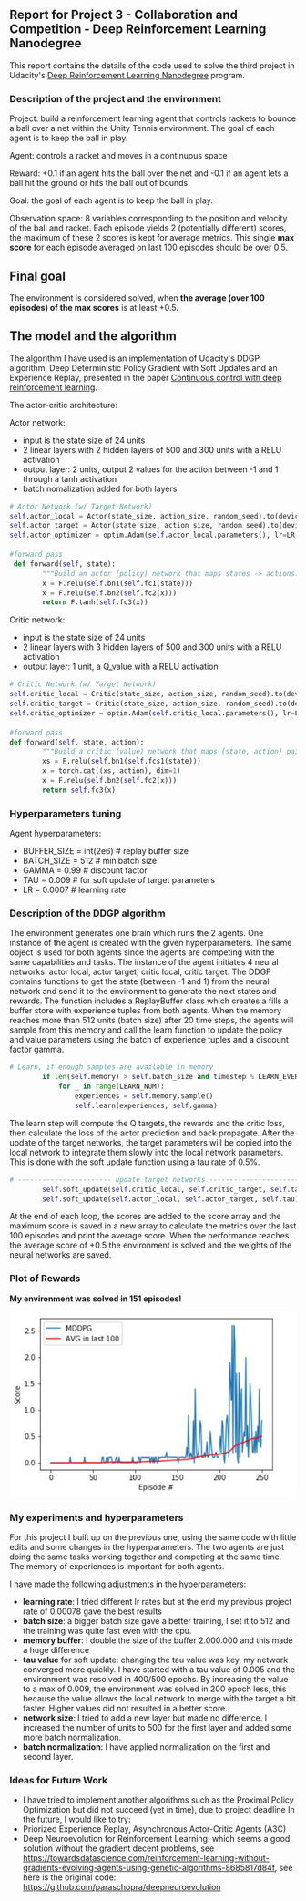 
[image1]: plot_rewards.jpg

## Report for Project 3 - Collaboration and Competition - Deep Reinforcement Learning Nanodegree


This report contains the details of the code used to solve the third project in Udacity's [Deep Reinforcement Learning Nanodegree](https://www.udacity.com/course/deep-reinforcement-learning-nanodegree--nd893) program.  


### Description of the project and the environment 

Project: build a reinforcement learning agent that controls rackets to bounce a ball over a net within the Unity Tennis environment. The goal of each agent is to keep the ball in play.

Agent: controls a racket and moves in a continuous space

Reward: +0.1 if an agent hits the ball over the net and -0.1 if an agent lets a ball hit the ground or hits the ball out of bounds

Goal: the goal of each agent is to keep the ball in play.

Observation space:  8 variables corresponding to the position and velocity of the ball and racket. 
Each episode yields 2 (potentially different) scores, the maximum of these 2 scores is kept for average metrics.
This single **max score** for each episode averaged on last 100 episodes should be over 0.5.

## Final goal
The environment is considered solved, when **the average (over 100 episodes) of the max scores** is at least +0.5. 


## The model and the algorithm

The algorithm I have used is an implementation of Udacity's DDGP algorithm, Deep Deterministic Policy Gradient with Soft Updates and an Experience Replay, presented in the paper [Continuous control with deep reinforcement learning](https://arxiv.org/pdf/1509.02971.pdf).

The actor-critic architecture:
 
 Actor network:
 - input is the state size of 24 units 
 - 2 linear layers with 2 hidden layers of 500 and 300 units with a RELU activation
 - output layer: 2 units, output 2 values for the action between -1 and 1 through a tanh activation
 - batch nomalization added for both layers
 
```python
# Actor Network (w/ Target Network)
self.actor_local = Actor(state_size, action_size, random_seed).to(device)
self.actor_target = Actor(state_size, action_size, random_seed).to(device)
self.actor_optimizer = optim.Adam(self.actor_local.parameters(), lr=LR_ACTOR)

#forward pass
 def forward(self, state):
        """Build an actor (policy) network that maps states -> actions."""
        x = F.relu(self.bn1(self.fc1(state)))
        x = F.relu(self.bn2(self.fc2(x)))
        return F.tanh(self.fc3(x))
```
 
 Critic network:
 - input is the state size of 24 units 
 - 2 linear layers with 3 hidden layers of 500 and 300 units with a RELU activation
 - output layer: 1 unit, a Q_value  with a RELU activation
 
 
```python
# Critic Network (w/ Target Network)
self.critic_local = Critic(state_size, action_size, random_seed).to(device)
self.critic_target = Critic(state_size, action_size, random_seed).to(device)
self.critic_optimizer = optim.Adam(self.critic_local.parameters(), lr=LR_CRITIC, weight_decay=WEIGHT_DECAY)

#forward pass
def forward(self, state, action):
        """Build a critic (value) network that maps (state, action) pairs -> Q-values."""
        xs = F.relu(self.bn1(self.fcs1(state)))
        x = torch.cat((xs, action), dim=1)
        x = F.relu(self.bn2(self.fc2(x)))
        return self.fc3(x)
```

### Hyperparameters tuning

Agent hyperparameters:
- BUFFER_SIZE = int(2e6)  # replay buffer size
- BATCH_SIZE = 512        # minibatch size
- GAMMA = 0.99            # discount factor
- TAU = 0.009             # for soft update of target parameters
- LR = 0.0007             # learning rate 


### Description of the DDGP algorithm

The environment generates one brain which runs the 2 agents.
One instance of the agent is created with the given hyperparameters. The same object is used for both agents since the agents are competing with the same capabilities and tasks. The instance of the agent initiates 4 neural networks: actor local, actor target, critic local, critic target. 
The DDGP contains functions to get the state (between -1 and 1) from the neural network and send it to the environment to generate the next states and rewards. The function includes a ReplayBuffer class which creates a fills a buffer store with experience tuples from both agents. When the memory reaches more than 512 units (batch size) after 20 time steps, the agents will sample from this memory and call the learn function to update the policy and value parameters using the batch of experience tuples and a discount factor gamma.
```python
# Learn, if enough samples are available in memory
        if len(self.memory) > self.batch_size and timestep % LEARN_EVERY == 0:
            for _ in range(LEARN_NUM):
                experiences = self.memory.sample()
                self.learn(experiences, self.gamma)
```

The learn step will compute the Q targets, the rewards and the critic loss, then calculate the loss of the actor prediction and back propagate. After the update of the target networks, the target parameters will be copied into the local network to integrate them slowly into the local network parameters. This is done with the soft update function using a tau rate of 0.5%.
```python
# ----------------------- update target networks ----------------------- #
        self.soft_update(self.critic_local, self.critic_target, self.tau)
        self.soft_update(self.actor_local, self.actor_target, self.tau)   
```

At the end of each loop, the scores are added to the score array and the maximum score is saved in a new array to calculate the metrics over the last 100 episodes and print the average score. When the performance reaches the average score of +0.5 the environment is solved and the weights of the neural networks are saved.

	
### Plot of Rewards
**My environment was solved in 151 episodes!** 

![Plot of training scores][image1]


### My experiments and hyperparameters

 For this project I built up on the previous one, using the same code with little edits and some changes in the hyperparameters.
 The two agents are just doing the same tasks working together and competing at the same time. The memory of experiences is important for both agents.

 I have made the following adjustments in the hyperparameters:
 - **learning rate**: I tried different lr rates but at the end my previous project rate of 0.00078 gave the best results
 - **batch size**: a bigger batch size gave a better training, I set it to 512 and the training was quite fast even with the cpu. 
 - **memory buffer**: I double the size of the buffer 2.000.000 and this made a huge difference
 - **tau value** for soft update: changing the tau value was key, my network converged more quickly. I have started with a tau value of 0.005 and the environment was resolved in 400/500 epochs. By increasing the value to a max of 0.009, the environment was solved in 200 epoch less, this because the value allows the local network to merge with the target a bit faster. Higher values did not resulted in a better score.
 - **network size**: I tried to add a new layer but made no difference. I increased the number of units to 500 for the first layer and added some more batch normalization.
 - **batch normalization**: I have applied normalization on the first and second layer. 

### Ideas for Future Work

 - I have tried to implement another algorithms such as the Proximal Policy Optimization but did not succeed (yet in time), due to project deadline
 In the future, I would like to try: 
 - Priorized Experience Replay, Asynchronous Actor-Critic Agents (A3C)
 - Deep Neuroevolution for Reinforcement Learning: which seems a good solution without the gradient decent problems, see https://towardsdatascience.com/reinforcement-learning-without-gradients-evolving-agents-using-genetic-algorithms-8685817d84f, see here is the original code: https://github.com/paraschopra/deepneuroevolution


